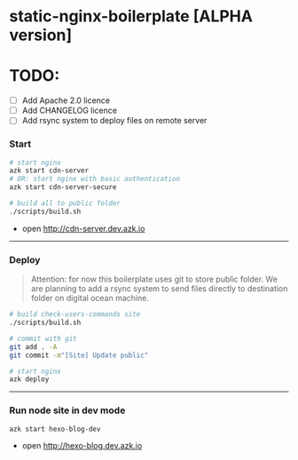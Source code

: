# static-nginx-boilerplate [ALPHA version]

# TODO:

- [ ] Add Apache 2.0 licence
- [ ] Add CHANGELOG licence
- [ ] Add rsync system to deploy files on remote server

### Start

```sh
# start nginx
azk start cdn-server
# OR: start nginx with basic authentication
azk start cdn-server-secure

# build all to public folder
./scripts/build.sh
```

- open http://cdn-server.dev.azk.io

---------------

### Deploy

> Attention: for now this boilerplate uses git to store public folder. We are planning to add a rsync system to send files directly to destination folder on digital ocean machine.

```sh
# build check-users-commands site
./scripts/build.sh

# commit with git
git add . -A
git commit -m"[Site] Update public"

# start nginx
azk deploy
```

------------

### Run node site in dev mode

```sh
azk start hexo-blog-dev
```

- open http://hexo-blog.dev.azk.io
